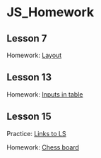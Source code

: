 # JS_Homework

## Lesson 7

Homework: [Layout](https://pavelpleshkov.github.io/JS_Homework/Lesson-7/ "Homework 7")

## Lesson 13

Homework: [Inputs in table](https://pavelpleshkov.github.io/JS_Homework/Lesson-13/ "Homework 13")

## Lesson 15

Practice: [Links to LS](https://pavelpleshkov.github.io/JS_Homework/Lesson-15-practice/ "Practice 15")

Homework: [Chess board](https://pavelpleshkov.github.io/JS_Homework/Lesson-15/ "Homework 15")